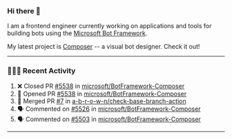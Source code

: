 ### Hi there 👋

I am a frontend engineer currently working on applications and tools for building bots using the [Microsoft Bot Framework](https://dev.botframework.com/).

My latest project is [Composer](https://github.com/microsoft/BotFramework-Composer) -- a visual bot designer. Check it out!

---

### 👨🏻‍💻 Recent Activity

<!--START_SECTION:activity-->
1. ❌ Closed PR [#5538](https://github.com/microsoft/BotFramework-Composer/pull/5538) in [microsoft/BotFramework-Composer](https://github.com/microsoft/BotFramework-Composer)
2. 💪 Opened PR [#5538](https://github.com/microsoft/BotFramework-Composer/pull/5538) in [microsoft/BotFramework-Composer](https://github.com/microsoft/BotFramework-Composer)
3. 🎉 Merged PR [#7](https://github.com/a-b-r-o-w-n/check-base-branch-action/pull/7) in [a-b-r-o-w-n/check-base-branch-action](https://github.com/a-b-r-o-w-n/check-base-branch-action)
4. 🗣 Commented on [#5526](https://github.com/microsoft/BotFramework-Composer/issues/5526) in [microsoft/BotFramework-Composer](https://github.com/microsoft/BotFramework-Composer)
5. 🗣 Commented on [#5503](https://github.com/microsoft/BotFramework-Composer/issues/5503) in [microsoft/BotFramework-Composer](https://github.com/microsoft/BotFramework-Composer)
<!--END_SECTION:activity-->

---

<!--
**a-b-r-o-w-n/a-b-r-o-w-n** is a ✨ _special_ ✨ repository because its `README.md` (this file) appears on your GitHub profile.

Here are some ideas to get you started:

- 🔭 I’m currently working on ...
- 🌱 I’m currently learning ...
- 👯 I’m looking to collaborate on ...
- 🤔 I’m looking for help with ...
- 💬 Ask me about ...
- 📫 How to reach me: ...
- 😄 Pronouns: ...
- ⚡ Fun fact: ...
-->
